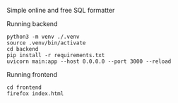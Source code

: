 Simple online and free SQL formatter 

Running backend
```
python3 -m venv ./.venv
source .venv/bin/activate
cd backend
pip install -r requirements.txt
uvicorn main:app --host 0.0.0.0 --port 3000 --reload
```

Running frontend
```
cd frontend
firefox index.html
```